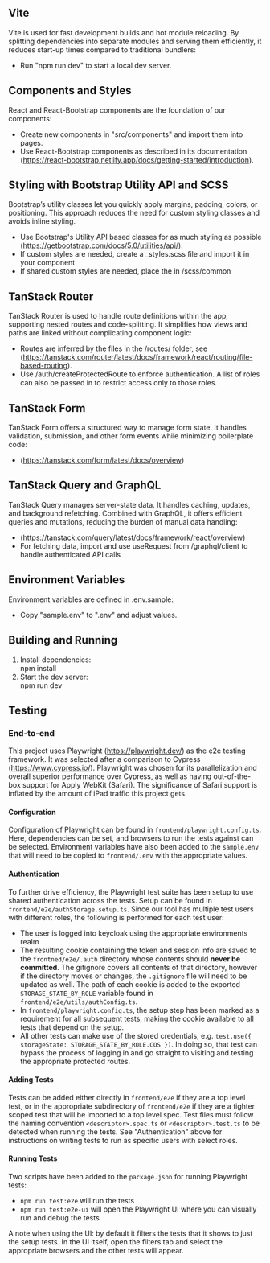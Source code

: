 ## Vite

Vite is used for fast development builds and hot module reloading. By splitting
dependencies into separate modules and serving them efficiently, it reduces
start-up times compared to traditional bundlers:

- Run "npm run dev" to start a local dev server.

## Components and Styles

React and React-Bootstrap components are the foundation of our components:

- Create new components in "src/components" and import them into pages.
- Use React-Bootstrap components as described in its documentation
  (https://react-bootstrap.netlify.app/docs/getting-started/introduction).

## Styling with Bootstrap Utility API and SCSS

Bootstrap’s utility classes let you quickly apply margins, padding, colors, or
positioning. This approach reduces the need for custom styling classes and
avoids inline styling.

- Use Bootstrap's Utility API based classes for as much styling as possible
  (https://getbootstrap.com/docs/5.0/utilities/api/).
- If custom styles are needed, create a \_styles.scss file and import it in your
  component
- If shared custom styles are needed, place the in /scss/common

## TanStack Router

TanStack Router is used to handle route definitions within the app, supporting
nested routes and code-splitting. It simplifies how views and paths are linked
without complicating component logic:

- Routes are inferred by the files in the /routes/ folder, see
  (https://tanstack.com/router/latest/docs/framework/react/routing/file-based-routing).
- Use /auth/createProtectedRoute to enforce authentication. A list of roles can
  also be passed in to restrict access only to those roles.

## TanStack Form

TanStack Form offers a structured way to manage form state. It handles
validation, submission, and other form events while minimizing boilerplate code:

- (https://tanstack.com/form/latest/docs/overview)

## TanStack Query and GraphQL

TanStack Query manages server-state data. It handles caching, updates, and
background refetching. Combined with GraphQL, it offers efficient queries and
mutations, reducing the burden of manual data handling:

- (https://tanstack.com/query/latest/docs/framework/react/overview)
- For fetching data, import and use useRequest from /graphql/client to handle
  authenticated API calls

## Environment Variables

Environment variables are defined in .env.sample:

- Copy "sample.env" to ".env" and adjust values.

## Building and Running

1. Install dependencies:  
   npm install
2. Start the dev server:  
   npm run dev

## Testing

### End-to-end

This project uses Playwright (https://playwright.dev/) as the e2e testing
framework. It was selected after a comparison to Cypress
(https://www.cypress.io/). Playwright was chosen for its parallelization and
overall superior performance over Cypress, as well as having out-of-the-box
support for Apply WebKit (Safari). The significance of Safari support is
inflated by the amount of iPad traffic this project gets.

#### Configuration

Configuration of Playwright can be found in `frontend/playwright.config.ts`.
Here, dependencies can be set, and browsers to run the tests against can be
selected. Environment variables have also been added to the `sample.env` that
will need to be copied to `frontend/.env` with the appropriate values.

#### Authentication

To further drive efficiency, the Playwright test suite has been setup to use
shared authentication across the tests. Setup can be found in
`frontend/e2e/authStorage.setup.ts`. Since our tool has multiple test users with
different roles, the following is performed for each test user:

- The user is logged into keycloak using the appropriate environments realm
- The resulting cookie containing the token and session info are saved to the
  `frontned/e2e/.auth` directory whose contents should **never be committed**.
  The gitignore covers all contents of that directory, however if the directory
  moves or changes, the `.gitignore` file will need to be updated as well. The
  path of each cookie is added to the exported `STORAGE_STATE_BY_ROLE` variable
  found in `frontend/e2e/utils/authConfig.ts`.
- In `frontend/playwright.config.ts`, the setup step has been marked as a
  requirement for all subsequent tests, making the cookie available to all tests
  that depend on the setup.
- All other tests can make use of the stored credentials, e.g.
  `test.use({ storageState: STORAGE_STATE_BY_ROLE.COS })`. In doing so, that
  test can bypass the process of logging in and go straight to visiting and
  testing the appropriate protected routes.

#### Adding Tests

Tests can be added either directly in `frontend/e2e` if they are a top level
test, or in the appropriate subdirectory of `frontend/e2e` if they are a tighter
scoped test that will be imported to a top level spec. Test files must follow
the naming convention `<descriptor>.spec.ts` or `<descriptor>.test.ts` to be
detected when running the tests. See "Authentication" above for instructions on
writing tests to run as specific users with select roles.

#### Running Tests

Two scripts have been added to the `package.json` for running Playwright tests:

- `npm run test:e2e` will run the tests
- `npm run test:e2e-ui` will open the Playwright UI where you can visually run
  and debug the tests

A note when using the UI: by default it filters the tests that it shows to just
the setup tests. In the UI itself, open the filters tab and select the
appropriate browsers and the other tests will appear.
